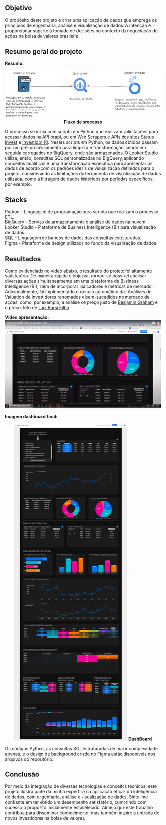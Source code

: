 ## Objetivo
O propósito deste projeto é criar uma aplicação de dados que emprega os princípios de engenharia, análise e visualização de dados. A intenção é proporcionar suporte à tomada de decisões no contexto da negociação de ações na bolsa de valores brasileira.

## Resumo geral do projeto 
<b>Resumo:</b>
<p align="center">
  <img  src="prints/0_fluxo_de_processo.png">
  <b>Fluxo de processo</b>
</p>

O processo se inicia com scripts em Python que realizam solicitações para acessar dados na [API brapi](https://brapi.dev/), ou em Web Scrapers e APIs dos sites [Status Invest](https://statusinvest.com.br/) e [Investidor 10](https://investidor10.com.br/). Nestes scripts em Python, os dados obtidos passam por um pré-processamento para limpeza e transformação, sendo em seguida carregados no BigQuery, onde são armazenados. O Looker Studio utiliza, então, consultas SQL personalizadas no BigQuery, aplicando conceitos analíticos e uma transformação específica para apresentar os dados de acordo com os padrões ideais de visualização definidos para o projeto, considerando as limitações da ferramenta de visualização de dados utilizada, como a filtragem de dados históricos por períodos específicos, por exemplo.

## Stacks
Python - Linguagem de programação para scripts que realizam o processo ETL.<br>
BigQuery - Serviço de armazenamento e análise de dados na nuvem.<br>
Looker Studio - Plataforma de Business Intelligence (BI) para visualização de dados.<br>
SQL - Linguágem de bancos de dados das consultas estruturadas.<br>
Figma - Plataforma de design utilizada no fundo da visualização de dados.

## Resultados
Como evidenciado no vídeo abaixo, o resultado do projeto foi altamente satisfatório. De maneira rápida e objetiva, tornou-se possível analisar diversas ações simultaneamente em uma plataforma de Business Intelligence (BI), além de incorporar indicadores e métricas de mercado. Adicionalmente, foi implementado o cálculo automático das Análises de Valuation de investidores renomados e bem-sucedidos no mercado de ações, como, por exemplo, a análise de preço justo de [Benjamin Graham](https://pt.wikipedia.org/wiki/Benjamin_Graham) e o preço-teto de [Luiz Barsi Filho](https://www.infomoney.com.br/perfil/luiz-barsi/).

<b>Video apresentação:</b><br>
[![Vídeo](https://raw.githubusercontent.com/MikeWilliamm/Projeto_analise_acoes-Python-SQL-LookerStudio/main/prints/2_capa_video.png)](https://www.youtube.com/watch?v=zATKt3iag7E)
<br>
<b><br>Imagem dashboard final:</b><br>
<p align="center">
  <img  src="prints/3_dashboard.png">
  <b>DashBoard</b>
</p>

Os códigos Python, as consultas SQL estruturadas de maior complexidade apenas, e o design de background criado no Figma estão disponíveis nos arquivos do repositório.

## Conclusão
Por meio da integração de diversas tecnologias e conceitos técnicos, este projeto ilustra parte da minha expertise na aplicação eficaz da inteligência de dados, com engenharia, análise e visualização de dados. Sinto-me confiante em ter obtido um desempenho satisfatório, cumprindo com sucesso o propósito inicialmente estabelecido. Almejo que este trabalho contribua para disseminar conhecimento, mas também inspire a entrada de novos investidores na bolsa de valores.